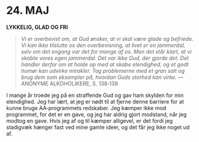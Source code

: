 # 24. MAJ

**LYKKELIG, GLAD OG FRI**

> *Vi er overbevist om, at Gud ønsker, at vi skal være glade og befriede. Vi kan ikke tilslutte os den overbevisning, at livet er en jammerdal, selv om det engang var det for mange af os. Men det står klart, at vi skabte vores egen jammerdal. Det var ikke Gud, der gjorde det. Det handler derfor om at holde op med at skabe elendighed, og et godt humør kan udvirke mirakler. Tag problemerne med et gran salt og brug dem som eksempler på, hvordan Guds storhed kan virke.*
> — ANONYME ALKOHOLIKERE, S. 138‑139

I mange år troede jeg på en straffende Gud og gav ham skylden for min elendighed. Jeg har lært, at jeg er nødt til at fjerne denne barriere for at kunne bruge AA‑programmets redskaber. Jeg kæmper ikke mod programmet, for det er en gave, og jeg har aldrig gjort modstand, når jeg modtog en gave. Hvis jeg af og til kæmper alligevel, er det fordi jeg stadigvæk hænger fast ved mine gamle ideer, og det får jeg ikke noget ud af.

